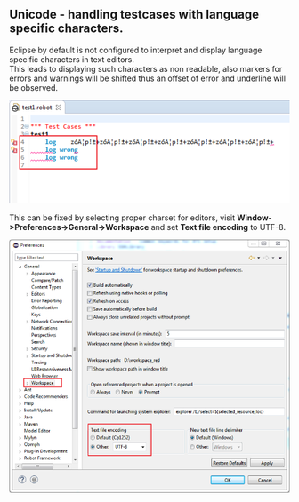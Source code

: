 ## Unicode - handling testcases with language specific characters.

Eclipse by default is not configured to interpret and display language
specific characters in text editors.  
This leads to displaying such characters as non readable, also markers for
errors and warnings will be shifted thus an offset of error and underline will
be observed.  
  
  
![](unicode/unicode_2.png)  
  
This can be fixed by selecting proper charset for editors, visit
**Window->Preferences->General->Workspace** and set **Text file encoding** to
UTF-8.  
  
![](unicode/unicode_1.png)  
  

